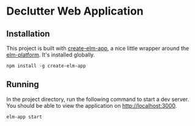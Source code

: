 # Declutter Web Application

## Installation

This project is built with [create-elm-app](https://github.com/halfzebra/create-elm-app),
a nice little wrapper around the [elm-platform](https://github.com/elm-lang/elm-platform).
It's installed globally.

```
npm install -g create-elm-app
```

## Running

In the project directory, run the following command to start a dev server.
You should be able to view the application on [http://localhost:3000](http://localhost:3000).

```
elm-app start
```
